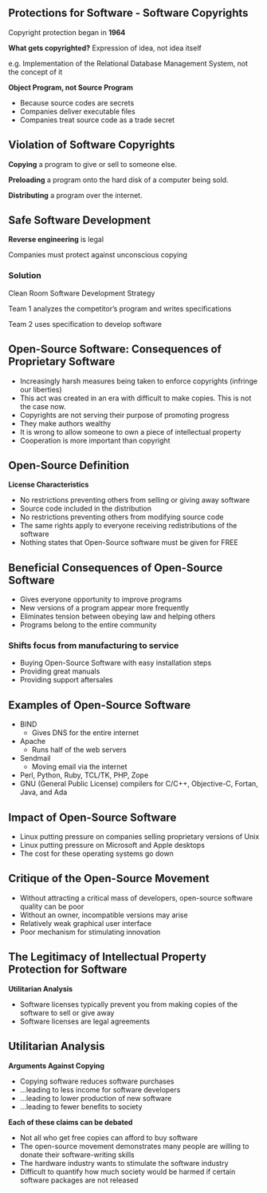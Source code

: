 ## Protections for Software - Software Copyrights
Copyright protection began in **1964**

**What gets copyrighted?**
Expression of idea, not idea itself

e.g. Implementation of the Relational Database Management System, not the concept of it

**Object Program, not Source Program**
- Because source codes are secrets
- Companies deliver executable files
- Companies treat source code as a trade secret

## Violation of Software Copyrights
**Copying** a program to give or sell to someone else.

**Preloading** a program onto the hard disk of a computer being sold.

**Distributing** a program over the internet.

## Safe Software Development
**Reverse engineering** is legal

Companies must protect against unconscious copying

### Solution
Clean Room Software Development Strategy

Team 1 analyzes the competitor’s program and writes specifications

Team 2 uses specification to develop software

## Open-Source Software: Consequences of Proprietary Software

- Increasingly harsh measures being taken to enforce copyrights (infringe our liberties)
- This act was created in an era with difficult to make copies. This is not the case now.
- Copyrights are not serving their purpose of promoting progress
- They make authors wealthy
- It is wrong to allow someone to own a piece of intellectual property
- Cooperation is more important than copyright

## Open-Source Definition
**License Characteristics**
- No restrictions preventing others from selling or giving away software
- Source code included in the distribution
- No restrictions preventing others from modifying source code
- The same rights apply to everyone receiving redistributions of the software
- Nothing states that Open-Source software must be given for FREE

## Beneficial Consequences of Open-Source Software
- Gives everyone opportunity to improve programs
- New versions of a program appear more frequently
- Eliminates tension between obeying law and helping others
- Programs belong to the entire community

### Shifts focus from manufacturing to service
- Buying Open-Source Software with easy installation steps
- Providing great manuals
- Providing support aftersales

## Examples of Open-Source Software
- BIND
	- Gives DNS for the entire internet
- Apache
	- Runs half of the web servers
- Sendmail
	- Moving email via the internet
- Perl, Python, Ruby, TCL/TK, PHP, Zope
- GNU (General Public License) compilers for C/C++, Objective-C, Fortan, Java, and Ada

## Impact of Open-Source Software
- Linux putting pressure on companies selling proprietary versions of Unix
- Linux putting pressure on Microsoft and Apple desktops
- The cost for these operating systems go down

## Critique of the Open-Source Movement
- Without attracting a critical mass of developers, open-source software quality can be poor
- Without an owner, incompatible versions may arise
- Relatively weak graphical user interface
- Poor mechanism for stimulating innovation

## The Legitimacy of Intellectual Property Protection for Software
**Utilitarian Analysis**
- Software licenses typically prevent you from making copies of the software to sell or give away
- Software licenses are legal agreements

## Utilitarian Analysis
**Arguments Against Copying**
- Copying software reduces software purchases
- …leading to less income for software developers
- …leading to lower production of new software
- …leading to fewer benefits to society

**Each of these claims can be debated**
- Not all who get free copies can afford to buy software
- The open-source movement demonstrates many people are willing to donate their software-writing skills
- The hardware industry wants to stimulate the software industry
- Difficult to quantify how much society would be harmed if certain software packages are not released
